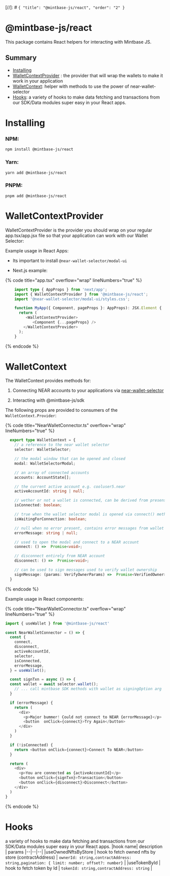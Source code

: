 [//]: # `{ "title": "@mintbase-js/react", "order": "2" }`

# @mintbase-js/react

This package contains React helpers for interacting with Mintbase JS.

## Summary

- [Installing](#Installing)
- [WalletContextProvider](#walletcontextprovider) : the provider that will wrap the wallets to make it work in your application
- [WalletContext](#walletcontext): helper with methods to use the power of near-wallet-selector
- [Hooks](#Hooks): a variety of hooks to make data fetching and transactions from our SDK/Data modules super easy in your React apps.

# Installing

### NPM:

```
npm install @mintbase-js/react
```
### Yarn:
```
yarn add @mintbase-js/react
```
### PNPM:
```
pnpm add @mintbase-js/react
```

# WalletContextProvider
  WalletContextProvider is the provider you should wrap on your regular app.tsx/app.jsx file so that your application can work with our Wallet Selector:

  Example usage in React Apps:

  - Its important to install ```@near-wallet-selector/modal-ui```

  - Next.js example:

{% code title="app.tsx" overflow="wrap" lineNumbers="true" %}
```typescript
    import type { AppProps } from 'next/app';
    import { WalletContextProvider } from '@mintbase-js/react';
    import '@near-wallet-selector/modal-ui/styles.css';

    function MyApp({ Component, pageProps }: AppProps): JSX.Element {
      return (
         <WalletContextProvider>
            <Component {...pageProps} />
        </WalletContextProvider>
      );
    }
```
{% endcode %}

# WalletContext

The WalletContext provides methods for:

1. Connecting NEAR accounts to your applications via [near-wallet-selector](https://github.com/near/wallet-selector/)

2. Interacting with @mintbase-js/sdk


The following props are provided to consumers of the `WalletContext.Provider`:


{% code title="NearWalletConnector.ts" overflow="wrap" lineNumbers="true" %}
```typescript
  export type WalletContext = {
    // a reference to the near wallet selector
    selector: WalletSelector;

    // the modal window that can be opened and closed
    modal: WalletSelectorModal;

    // an array of connected accounts
    accounts: AccountState[];

    // the current active account e.g. cooluser5.near
    activeAccountId: string | null;

    // wether or not a wallet is connected, can be derived from presense of activeAccountId
    isConnected: boolean;

    // true when the wallet selector modal is opened via connect() method
    isWaitingForConnection: boolean;

    // null when no error present, contains error messages from wallet selector otherwise
    errorMessage: string | null;

    // used to open the modal and connect to a NEAR account
    connect: () =>  Promise<void>;

    // disconnect entirely from NEAR account
    disconnect: () =>  Promise<void>;

    // can be used to sign messages used to verify wallet ownership
    signMessage: (params: VerifyOwnerParams) =>  Promise<VerifiedOwner>;
  }

```
{% endcode %}

Example usage in React components:

{% code title="NearWalletConnector.ts" overflow="wrap" lineNumbers="true" %}
```typescript
import { useWallet } from '@mintbase-js/react'

const NearWalletConnector = () => {
  const {
    connect,
    disconnect,
    activeAccountId,
    selector,
    isConnected,
    errorMessage,
  } = useWallet();

  const signTxn = async () => {
  const wallet = await selector.wallet();
    // ... call mintbase SDK methods with wallet as signingOption arg
  }

  if (errorMessage) {
    return (
      <div>
        <p>Major bummer! Could not connect to NEAR {errorMessage}</p>
        <button  onClick={connect}>Try Again</button>
      </div>
    )
  }

  if (!isConnected) {
    return <button onClick={connect}>Connect To NEAR</button>
  }

  return (
    <div>
      <p>You are connected as {activeAccountId}</p>
      <button onClick={signTxn}>Transaction</button>
      <button onClick={disconnect}>Disconnect</button>
    </div>
  )
}
```
{% endcode %}


# Hooks

 a variety of hooks to make data fetching and transactions from our SDK/Data modules super easy in your React apps.
 |hook name| description  | params
|--|--|--|
|useOwnedNftsByStore  | hook to fetch owned nfts by store (contractAddress)  | `ownerId: string,contractAddress: string,pagination: { limit: number; offset?: number}` |
|useTokenById  | hook to fetch token by Id  | `tokenId: string,contractAddress: string` |